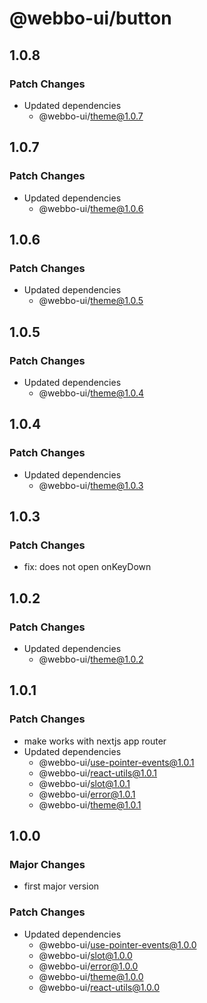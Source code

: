 # @webbo-ui/button

## 1.0.8

### Patch Changes

- Updated dependencies
  - @webbo-ui/theme@1.0.7

## 1.0.7

### Patch Changes

- Updated dependencies
  - @webbo-ui/theme@1.0.6

## 1.0.6

### Patch Changes

- Updated dependencies
  - @webbo-ui/theme@1.0.5

## 1.0.5

### Patch Changes

- Updated dependencies
  - @webbo-ui/theme@1.0.4

## 1.0.4

### Patch Changes

- Updated dependencies
  - @webbo-ui/theme@1.0.3

## 1.0.3

### Patch Changes

- fix: does not open onKeyDown

## 1.0.2

### Patch Changes

- Updated dependencies
  - @webbo-ui/theme@1.0.2

## 1.0.1

### Patch Changes

- make works with nextjs app router
- Updated dependencies
  - @webbo-ui/use-pointer-events@1.0.1
  - @webbo-ui/react-utils@1.0.1
  - @webbo-ui/slot@1.0.1
  - @webbo-ui/error@1.0.1
  - @webbo-ui/theme@1.0.1

## 1.0.0

### Major Changes

- first major version

### Patch Changes

- Updated dependencies
  - @webbo-ui/use-pointer-events@1.0.0
  - @webbo-ui/slot@1.0.0
  - @webbo-ui/error@1.0.0
  - @webbo-ui/theme@1.0.0
  - @webbo-ui/react-utils@1.0.0

